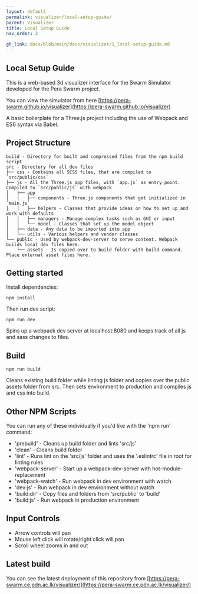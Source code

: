 ```yaml
---
layout: default
permalink: visualizer/local-setup-guide/
parent: Visualizer
title: Local Setup Guide
nav_order: 2

gh_link: docs/blob/main/docs/visualizer/1_local-setup-guide.md
---
```


## Local Setup Guide

This is a web-based 3d visualizer interface for the Swarm Simulator developed for the Pera Swarm project.

You can view the simulator from here [https://pera-swarm.github.io/visualizer](https://pera-swarm.github.io/visualizer)

A basic boilerplate for a Three.js project including the use of Webpack and ES6 syntax via Babel.

## Project Structure
```
build - Directory for built and compressed files from the npm build script
src - Directory for all dev files
├── css - Contains all SCSS files, that are compiled to `src/public/css`
├── js - All the Three.js app files, with `app.js` as entry point. Compiled to `src/public/js` with webpack
│   ├── app
│   │   ├── components - Three.js components that get initialized in `main.js`
│   │   ├── helpers - Classes that provide ideas on how to set up and work with defaults
│   │   ├── managers - Manage complex tasks such as GUI or input
│   │   └── model - Classes that set up the model object
│   ├── data - Any data to be imported into app
│   └── utils - Various helpers and vendor classes
└── public - Used by webpack-dev-server to serve content. Webpack builds local dev files here.
    └── assets - Is copied over to build folder with build command. Place external asset files here.
```

## Getting started
Install dependencies:

```
npm install
```

Then run dev script:

```
npm run dev
```

Spins up a webpack dev server at localhost:8080 and keeps track of all js and sass changes to files.

## Build
```
npm run build
```

Cleans existing build folder while linting js folder and copies over the public assets folder from src. Then sets environment to production and compiles js and css into build.

## Other NPM Scripts
You can run any of these individually if you'd like with the 'npm run' command:
* 'prebuild' - Cleans up build folder and lints 'src/js'
* 'clean' - Cleans build folder
* 'lint' - Runs lint on the 'src/js' folder and uses the '.eslintrc' file in root for linting rules
* 'webpack-server' - Start up a  webpack-dev-server with hot-module-replacement
* 'webpack-watch' - Run webpack in dev environment with watch
* 'dev:js' - Run webpack in dev environment without watch
* 'build:dir' - Copy files and folders from 'src/public' to 'build'
* 'build:js' - Run webpack in production environment

## Input Controls
* Arrow controls will pan
* Mouse left click will rotate/right click will pan
* Scroll wheel zooms in and out

## Latest build

You can see the latest deployment of this repository from [https://pera-swarm.ce.pdn.ac.lk/visualizer/](https://pera-swarm.ce.pdn.ac.lk/visualizer/)
